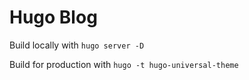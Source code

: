 # Hugo Blog

Build locally with `hugo server -D`  

Build for production with `hugo -t hugo-universal-theme`